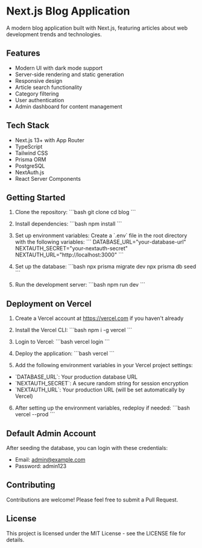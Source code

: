# Next.js Blog Application

A modern blog application built with Next.js, featuring articles about web development trends and technologies.

## Features

- Modern UI with dark mode support
- Server-side rendering and static generation
- Responsive design
- Article search functionality
- Category filtering
- User authentication
- Admin dashboard for content management

## Tech Stack

- Next.js 13+ with App Router
- TypeScript
- Tailwind CSS
- Prisma ORM
- PostgreSQL
- NextAuth.js
- React Server Components

## Getting Started

1. Clone the repository:
\`\`\`bash
git clone <your-repo-url>
cd blog
\`\`\`

2. Install dependencies:
\`\`\`bash
npm install
\`\`\`

3. Set up environment variables:
Create a \`.env\` file in the root directory with the following variables:
\`\`\`
DATABASE_URL="your-database-url"
NEXTAUTH_SECRET="your-nextauth-secret"
NEXTAUTH_URL="http://localhost:3000"
\`\`\`

4. Set up the database:
\`\`\`bash
npx prisma migrate dev
npx prisma db seed
\`\`\`

5. Run the development server:
\`\`\`bash
npm run dev
\`\`\`

## Deployment on Vercel

1. Create a Vercel account at https://vercel.com if you haven't already

2. Install the Vercel CLI:
\`\`\`bash
npm i -g vercel
\`\`\`

3. Login to Vercel:
\`\`\`bash
vercel login
\`\`\`

4. Deploy the application:
\`\`\`bash
vercel
\`\`\`

5. Add the following environment variables in your Vercel project settings:
- \`DATABASE_URL\`: Your production database URL
- \`NEXTAUTH_SECRET\`: A secure random string for session encryption
- \`NEXTAUTH_URL\`: Your production URL (will be set automatically by Vercel)

6. After setting up the environment variables, redeploy if needed:
\`\`\`bash
vercel --prod
\`\`\`

## Default Admin Account

After seeding the database, you can login with these credentials:
- Email: admin@example.com
- Password: admin123

## Contributing

Contributions are welcome! Please feel free to submit a Pull Request.

## License

This project is licensed under the MIT License - see the LICENSE file for details.
